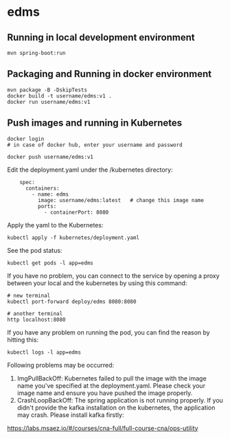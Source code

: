 # edms

## Running in local development environment

```
mvn spring-boot:run
```

## Packaging and Running in docker environment

```
mvn package -B -DskipTests
docker build -t username/edms:v1 .
docker run username/edms:v1
```

## Push images and running in Kubernetes

```
docker login 
# in case of docker hub, enter your username and password

docker push username/edms:v1
```

Edit the deployment.yaml under the /kubernetes directory:
```
    spec:
      containers:
        - name: edms
          image: username/edms:latest   # change this image name
          ports:
            - containerPort: 8080

```

Apply the yaml to the Kubernetes:
```
kubectl apply -f kubernetes/deployment.yaml
```

See the pod status:
```
kubectl get pods -l app=edms
```

If you have no problem, you can connect to the service by opening a proxy between your local and the kubernetes by using this command:
```
# new terminal
kubectl port-forward deploy/edms 8080:8080

# another terminal
http localhost:8080
```

If you have any problem on running the pod, you can find the reason by hitting this:
```
kubectl logs -l app=edms
```

Following problems may be occurred:

1. ImgPullBackOff:  Kubernetes failed to pull the image with the image name you've specified at the deployment.yaml. Please check your image name and ensure you have pushed the image properly.
1. CrashLoopBackOff: The spring application is not running properly. If you didn't provide the kafka installation on the kubernetes, the application may crash. Please install kafka firstly:

https://labs.msaez.io/#/courses/cna-full/full-course-cna/ops-utility


